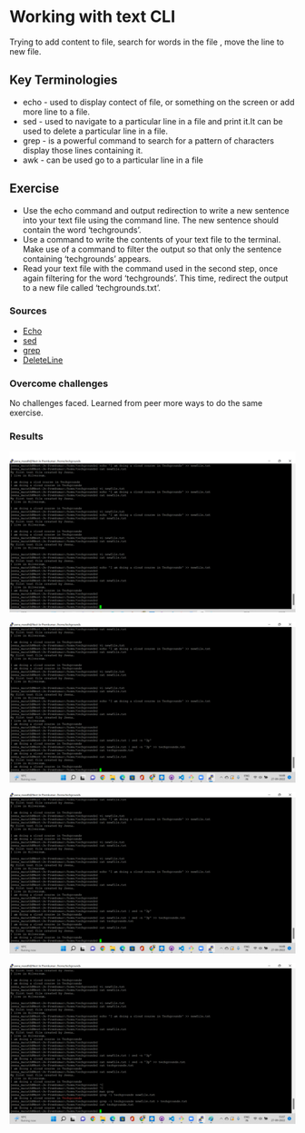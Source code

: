 # Working with text CLI
Trying to add content to file, search for words in the file , move the line to new file.
## Key Terminologies
* echo - used to display contect of file, or something on the screen or add more line to a file.
* sed - used to navigate to a particular line in a file and print it.It can be used to delete a particular line in a file.
* grep - is a powerful command to search for a pattern of characters display those lines containing it.
* awk  - can be used go to a particular line in a file 


## Exercise
- Use the echo command and output redirection to write a new sentence into your text file using the command line. The new sentence should contain the word ‘techgrounds’.
- Use a command to write the contents of your text file to the terminal. Make use of a command to filter the output so that only the sentence containing ‘techgrounds’ appears.
- Read your text file with the command used in the second step, once again filtering for the word ‘techgrounds’. This time, redirect the output to a new file called ‘techgrounds.txt’.



### Sources

* [Echo](https://phoenixnap.com/kb/echo-command-linux#displaying-command-outputs)
* [sed](https://www.linuxshelltips.com/print-particular-line-file-linux/)
* [grep](https://www.geeksforgeeks.org/grep-command-in-unixlinux/)
* [DeleteLine](https://www.baeldung.com/linux/delete-lines-containing-string-from-file)


### Overcome challenges
 No challenges faced. Learned from peer more ways to do the same exercise.

 ### Results
 ![Newline](../00_includes/linux03/Newline.png)

![NewFile](../00_includes/linux03/Savetonewtext.png)

![Filter](../00_includes/linux03/filterline.png)

![UsingGrep](../00_includes/linux03/usinggrep.png)



